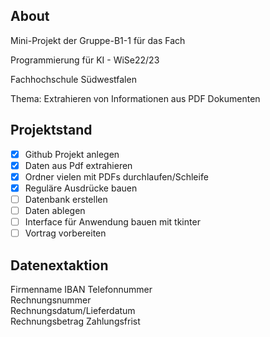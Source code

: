 ## About
Mini-Projekt der Gruppe-B1-1 für das Fach 

Programmierung für KI - WiSe22/23

Fachhochschule Südwestfalen

Thema: Extrahieren von Informationen aus PDF Dokumenten

## Projektstand
* [X] Github Projekt anlegen
* [X] Daten aus Pdf extrahieren
* [X] Ordner vielen mit PDFs durchlaufen/Schleife
* [X] Reguläre Ausdrücke bauen
* [ ] Datenbank erstellen
* [ ] Daten ablegen
* [ ] Interface für Anwendung bauen mit tkinter
* [ ] Vortrag vorbereiten

## Datenextaktion
Firmenname 
IBAN 
Telefonnummer   
Rechnungsnummer  
Rechnungsdatum/Lieferdatum  
Rechnungsbetrag 
Zahlungsfrist 

